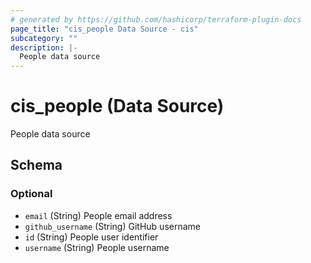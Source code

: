```yaml
---
# generated by https://github.com/hashicorp/terraform-plugin-docs
page_title: "cis_people Data Source - cis"
subcategory: ""
description: |-
  People data source
---
```


# cis_people (Data Source)

People data source



<!-- schema generated by tfplugindocs -->
## Schema

### Optional

- `email` (String) People email address
- `github_username` (String) GitHub username
- `id` (String) People user identifier
- `username` (String) People username
